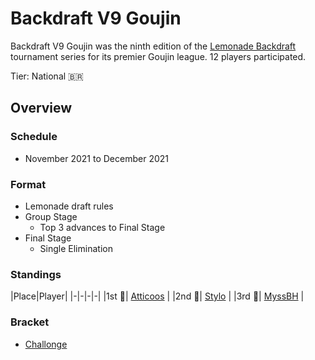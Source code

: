 # Backdraft V9 Goujin

Backdraft V9 Goujin was the ninth edition of the [Lemonade Backdraft](bdmain.md) tournament series for its premier Goujin league. 
12 players participated.

Tier: National :brazil:

## Overview

### Schedule
- November 2021 to December 2021

### Format
- Lemonade draft rules
- Group Stage
    - Top 3 advances to Final Stage
- Final Stage
    - Single Elimination

### Standings

|Place|Player|
|-|-|-|-|
|1st :1st_place_medal:| [Atticoos](../../players/brazilian/atticoos.md) |
|2nd :2nd_place_medal:| [Stylo](../../players/brazilian/hikky.md) |
|3rd :3rd_place_medal:| [MyssBH](../../players/brazilian/myssbh.md) |

### Bracket
- [Challonge](https://challonge.com/BDV9)